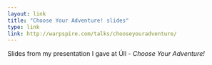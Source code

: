 ```yaml
---
layout: link
title: "Choose Your Adventure! slides"
type: link
link: http://warpspire.com/talks/chooseyouradventure/
---
```


Slides from my presentation I gave at Úll - *Choose Your Adventure!*
